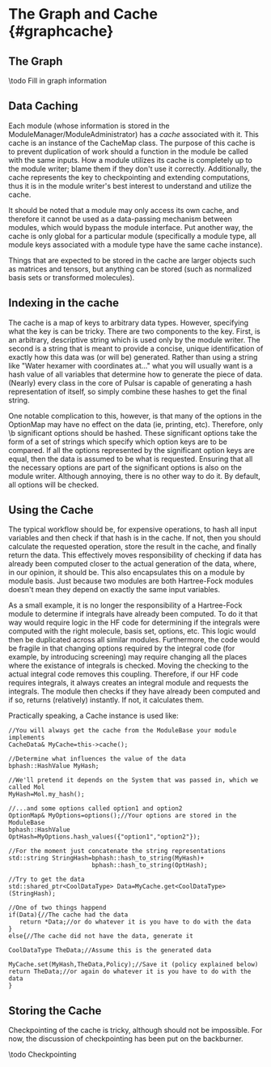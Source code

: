 The Graph and Cache                               {#graphcache}
===================

The Graph
---------

\todo Fill in graph information


Data Caching
------------

Each module (whose information is stored in the
ModuleManager/ModuleAdministrator) has a *cache* associated with it.  This cache
is an instance of the CacheMap class. The purpose of this cache is to prevent
duplication of work should a function in the module be called with the same
inputs. How a module utilizes its cache is completely up to the module writer; 
blame them if they don't use it correctly.  Additionally, the cache represents
the key to checkpointing and extending computations, thus it is in the module
writer's best interest to understand and utilize the cache.

It should be noted that a module may only access its own cache, and
therefore it cannot be used as a data-passing mechanism between modules,
which would bypass the module interface.  Put another way, the cache is only
global for a particular module (specifically a module type, all module keys
associated with a module type have the same cache instance).

Things that are expected to be stored in the cache are larger objects such as 
matrices and tensors, but anything can be stored (such as normalized basis sets 
or transformed molecules).

Indexing in the cache
---------------------

The cache is a map of keys to arbitrary data types. However, specifying
what the key is can be tricky. There are two components to the key. First,
is an arbitrary, descriptive string which is used only by the module
writer. The second is a string that is meant to provide a concise, unique
identification of exactly how this data was (or will be) generated.  Rather than
using a string like "Water hexamer with coordinates at..." what you will usually
want is a hash value of all variables that determine how to generate the piece
of data.  (Nearly) every class in the core of Pulsar is capable of generating
a hash representation of itself, so simply combine these hashes to get the final
string.

One notable complication to this, however, is that many of the options in the
OptionMap may have no effect on the data (ie, printing, etc). Therefore, only
 \b significant options should be hashed. These significant options take
the form of a set of strings which specify which option keys are to be
compared. If all the options represented by the significant option keys
are equal, then the data is assumed to be what is requested. Ensuring
that all the necessary options are part of the significant options is also
on the module writer. Although annoying, there is no other way to do it.
By default, all options will be checked.


Using the Cache
---------------

The typical workflow should be, for expensive operations, to hash all input
variables and then check if that hash is in the cache. If not, then you should
calculate the requested operation, store the result in the cache, and finally
return the data.  This effectively moves responsibility of checking if data
has already been computed closer to the actual generation of the data,
where, in our opinion, it should be.  This also encapsulates this on a module
by module basis.  Just because two modules are both Hartree-Fock modules doesn't
mean they depend on exactly the same input variables.

As a small example, it is no longer the responsibility of a Hartree-Fock
module to determine if integrals have already been computed. To do
it that way would require logic in the HF code for determining if the
integrals were computed with the right molecule, basis set, options,
etc. This logic would then be duplicated across all similar modules.
Furthermore, the code would be fragile in that changing options required
by the integral code (for example, by introducing screening) may require
changing all the places where the existance of integrals is checked.  Moving the
checking to the actual integral code removes this coupling. Therefore, if our HF
code requires integrals, it always creates an integral module and requests the
integrals.  The module then checks if they have already been computed and if so,
returns (relatively) instantly. If not, it calculates them.

Practically speaking, a Cache instance is used like:
~~~{.cpp}
//You will always get the cache from the ModuleBase your module implements
CacheData& MyCache=this->cache();

//Determine what influences the value of the data
bphash::HashValue MyHash;

//We'll pretend it depends on the System that was passed in, which we called Mol
MyHash=Mol.my_hash();

//...and some options called option1 and option2
OptionMap& MyOptions=options();//Your options are stored in the ModuleBase
bphash::HashValue OptHash=MyOptions.hash_values({"option1","option2"});

//For the moment just concatenate the string representations
std::string StringHash=bphash::hash_to_string(MyHash)+
                       bphash::hash_to_string(OptHash);

//Try to get the data
std::shared_ptr<CoolDataType> Data=MyCache.get<CoolDataType>(StringHash);

//One of two things happend
if(Data){//The cache had the data
   return *Data;//or do whatever it is you have to do with the data
}
else{//The cache did not have the data, generate it

CoolDataType TheData;//Assume this is the generated data

MyCache.set(MyHash,TheData,Policy);//Save it (policy explained below)
return TheData;//or again do whatever it is you have to do with the data
}
~~~


Storing the Cache
-----------------

Checkpointing of the cache is tricky, although should not be impossible.
For now, the discussion of checkpointing has been put on the backburner.

\todo Checkpointing 
